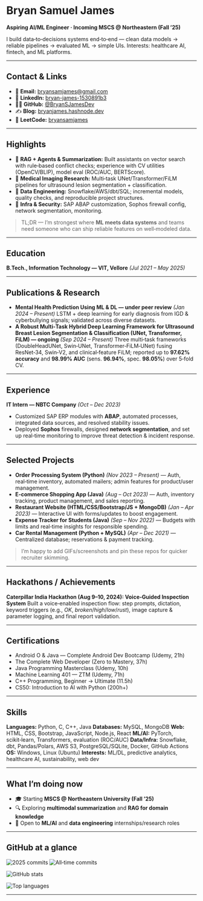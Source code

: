 # Bryan Samuel James

**Aspiring AI/ML Engineer · Incoming MSCS @ Northeastern (Fall ’25)**

I build data‑to‑decisions systems end‑to‑end — clean data models → reliable pipelines → evaluated ML → simple UIs. Interests: healthcare AI, fintech, and ML platforms.

---

## Contact & Links

* 📧 **Email:** [bryansamjames@gmail.com](mailto:bryansamjames@gmail.com)
* 🔗 **LinkedIn:** [bryan-james-1530891b3](https://www.linkedin.com/in/bryan-james-1530891b3/)
* 🧑‍💻 **GitHub:** [@BryanSJamesDev](https://github.com/BryanSJamesDev)
* ✍️ **Blog:** [bryanjames.hashnode.dev](https://bryanjames.hashnode.dev/)
* 🧩 **LeetCode:** [bryansamjames](https://leetcode.com/bryansamjames/)

---

## Highlights

* 🧠 **RAG + Agents & Summarization:** Built assistants on vector search with rule‑based conflict checks; experience with CV utilities (OpenCV/BLIP), model eval (ROC/AUC, BERTScore).
* 🏥 **Medical Imaging Research:** Multi‑task UNet/Transformer/FiLM pipelines for ultrasound lesion segmentation + classification.
* 🧱 **Data Engineering:** Snowflake/AWS/dbt/SQL; incremental models, quality checks, and reproducible project structures.
* 🔐 **Infra & Security:** SAP ABAP customization, Sophos firewall config, network segmentation, monitoring.

> TL;DR — I’m strongest where **ML meets data systems** and teams need someone who can ship reliable features on well‑modeled data.

---

## Education

**B.Tech., Information Technology — VIT, Vellore** *(Jul 2021 – May 2025)*

---

## Publications & Research

* **Mental Health Prediction Using ML & DL — under peer review** *(Jan 2024 – Present)*
  LSTM + deep learning for early diagnosis from IGD & cyberbullying signals; validated across diverse datasets.
* **A Robust Multi‑Task Hybrid Deep Learning Framework for Ultrasound Breast Lesion Segmentation & Classification (UNet, Transformer, FiLM) — ongoing** *(Sep 2024 – Present)*
  Three multi‑task frameworks (DoubleHeadUNet, Swin‑UNet, Transformer‑FiLM‑UNet) fusing ResNet‑34, Swin‑V2, and clinical‑feature FiLM; reported up to **97.62% accuracy** and **98.99% AUC** (sens. **96.94%**, spec. **98.05%**) over 5‑fold CV.

---

## Experience

**IT Intern — NBTC Company** *(Oct – Dec 2023)*

* Customized SAP ERP modules with **ABAP**, automated processes, integrated data sources, and resolved stability issues.
* Deployed **Sophos** firewalls, designed **network segmentation**, and set up real‑time monitoring to improve threat detection & incident response.

---

## Selected Projects

* **Order Processing System (Python)** *(Nov 2023 – Present)* — Auth, real‑time inventory, automated mailers; admin features for product/user management.
* **E‑commerce Shopping App (Java)** *(Aug – Oct 2023)* — Auth, inventory tracking, product management, and sales reporting.
* **Restaurant Website (HTML/CSS/Bootstrap/JS + MongoDB)** *(Jan – Apr 2023)* — Interactive UI with forms/updates to boost engagement.
* **Expense Tracker for Students (Java)** *(Sep – Nov 2022)* — Budgets with limits and real‑time insights for responsible spending.
* **Car Rental Management (Python + MySQL)** *(Apr – Dec 2021)* — Centralized database; reservations & payment tracking.

> I’m happy to add GIFs/screenshots and pin these repos for quicker recruiter skimming.

---

## Hackathons / Achievements

**Caterpillar India Hackathon (Aug 9–10, 2024): Voice‑Guided Inspection System**
Built a voice‑enabled inspection flow: step prompts, dictation, keyword triggers (e.g., *OK*, *broken*/*high*/*low*/*rust*), image capture & parameter logging, and final report validation.

---

## Certifications

* Android O & Java — Complete Android Dev Bootcamp (Udemy, 21h)
* The Complete Web Developer (Zero to Mastery, 37h)
* Java Programming Masterclass (Udemy, 10h)
* Machine Learning 401 — ZTM (Udemy, 71h)
* C++ Programming, Beginner → Ultimate (11.5h)
* CS50: Introduction to AI with Python (200h+)

---

## Skills

**Languages:** Python, C, C++, Java
**Databases:** MySQL, MongoDB
**Web:** HTML, CSS, Bootstrap, JavaScript, Node.js, React
**ML/AI:** PyTorch, scikit‑learn, Transformers, evaluation (ROC/AUC)
**Data/Infra:** Snowflake, dbt, Pandas/Polars, AWS S3, PostgreSQL/SQLite, Docker, GitHub Actions
**OS:** Windows, Linux (Ubuntu)
**Interests:** ML/DL, predictive analytics, healthcare AI, sustainability, web dev

---

## What I’m doing now

* 🎓 Starting **MSCS @ Northeastern University (Fall ’25)**
* 🔍 Exploring **multimodal summarization** and **RAG for domain knowledge**
* 🤝 Open to **ML/AI** and **data engineering** internships/research roles

---

## GitHub at a glance

![2025 commits](https://img.shields.io/badge/2025%20commits-121-2E7D32)
![All‑time commits](https://img.shields.io/badge/All‑time%20commits-307-8E44AD)

![GitHub stats](https://github-readme-stats.vercel.app/api?username=BryanSJamesDev\&show_icons=true)

![Top languages](https://github-readme-stats.vercel.app/api/top-langs/?username=BryanSJamesDev\&layout=compact)

<!-- Optional: contribution streak (can be noisy)
![Streak](https://streak-stats.demolab.com?user=BryanSJamesDev)
-->

---
